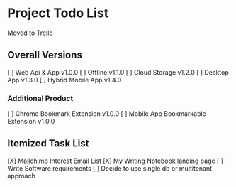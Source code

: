 # Project Todo List

Moved to [Trello](https://trello.com/b/VZB6vNX4)

## Overall Versions

[ ] Web Api & App v1.0.0
[ ] Offline v1.1.0
[ ] Cloud Storage v1.2.0
[ ] Desktop App v1.3.0
[ ] Hybrid Mobile App v1.4.0

### Additional Product
[ ] Chrome Bookmark Extension v1.0.0
[ ] Mobile App Bookmarkable Extension v1.0.0


## Itemized Task List
[X] Mailchimp Interest Email List
[X] My Writing Notebook landing page 
[ ] Write Software requirements
[ ] Decide to use single db or multitenant approach

